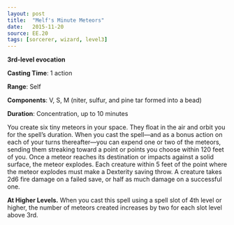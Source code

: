 ```yaml
---
layout: post
title:  "Melf's Minute Meteors"
date:   2015-11-20
source: EE.20
tags: [sorcerer, wizard, level3]
---
```


**3rd-level evocation**

**Casting Time**: 1 action

**Range**: Self

**Components**: V, S, M (niter, sulfur, and pine tar formed into a bead)

**Duration**: Concentration, up to 10 minutes

You create six tiny meteors in your space. They float in the air and orbit you for the spell’s duration. When you cast the spell—and as a bonus action on each of your turns thereafter—you can expend one or two of the meteors, sending them streaking toward a point or points you choose within 120 feet of you. Once a meteor reaches its destination or impacts against a solid surface, the meteor explodes. Each creature within 5 feet of the point where the meteor explodes must make a Dexterity saving throw. A creature takes 2d6 fire damage on a failed save, or half as much damage on a successful one.

**At Higher Levels.** When you cast this spell using a spell slot of 4th level or higher, the number of meteors created increases by two for each slot level above 3rd.
